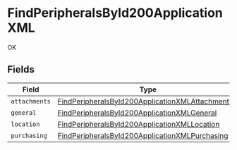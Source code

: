 # FindPeripheralsById200ApplicationXML

OK


## Fields

| Field                                                                                                                           | Type                                                                                                                            | Required                                                                                                                        | Description                                                                                                                     |
| ------------------------------------------------------------------------------------------------------------------------------- | ------------------------------------------------------------------------------------------------------------------------------- | ------------------------------------------------------------------------------------------------------------------------------- | ------------------------------------------------------------------------------------------------------------------------------- |
| `attachments`                                                                                                                   | [FindPeripheralsById200ApplicationXMLAttachments](../../models/operations/findperipheralsbyid200applicationxmlattachments.md)[] | :heavy_minus_sign:                                                                                                              | N/A                                                                                                                             |
| `general`                                                                                                                       | [FindPeripheralsById200ApplicationXMLGeneral](../../models/operations/findperipheralsbyid200applicationxmlgeneral.md)           | :heavy_minus_sign:                                                                                                              | N/A                                                                                                                             |
| `location`                                                                                                                      | [FindPeripheralsById200ApplicationXMLLocation](../../models/operations/findperipheralsbyid200applicationxmllocation.md)         | :heavy_minus_sign:                                                                                                              | N/A                                                                                                                             |
| `purchasing`                                                                                                                    | [FindPeripheralsById200ApplicationXMLPurchasing](../../models/operations/findperipheralsbyid200applicationxmlpurchasing.md)     | :heavy_minus_sign:                                                                                                              | N/A                                                                                                                             |